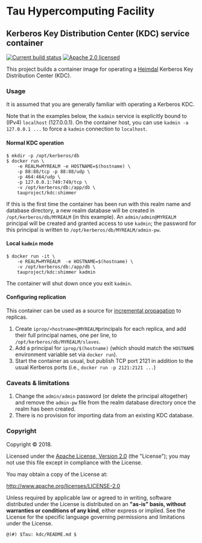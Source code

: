 # Tau Hypercomputing Facility
## Kerberos Key Distribution Center (KDC) service container

[![Current build status][travis]](https://travis-ci.org/tauproject/kdc)
[![Apache 2.0 licensed][license]](#copyright)

This project builds a container image for operating a [Heimdal](https://www.h5l.org) Kerberos Key Distribution Center (KDC).

### Usage

It is assumed that you are generally familiar with operating a Kerberos KDC.

Note that in the examples below, the `kadmin` service is explicitly bound to (IPv4) `localhost` (127.0.0.1). On the container host, you can use `kadmin -a 127.0.0.1 ...` to force a `kadmin` connection to `localhost`.

####  Normal KDC operation

```
$ mkdir -p /opt/kerberos/db
$ docker run \
    -e REALM=MYREALM -e HOSTNAME=$(hostname) \
    -p 88:88/tcp -p 88:88/udp \
    -p 464:464/udp \
    -p 127.0.0.1:749:749/tcp \
    -v /opt/kerberos/db:/app/db \
    tauproject/kdc:shimmer
```

If this is the first time the container has been run with this realm name and database directory, a new realm database will be created in `/opt/kerberos/db/MYREALM` (in this example). An `admin/admin@MYREALM` principal will be created and granted access to use  `kadmin`; the password for this principal is written to `/opt/kerberos/db/MYREALM/admin-pw`.

#### Local `kadmin` mode

```
$ docker run -it \
    -e REALM=MYREALM  -e HOSTNAME=$(hostname) \
    -v /opt/kerberos/db:/app/db \
    tauproject/kdc:shimmer kadmin
```

The container will shut down once you exit `kadmin`.

#### Configuring replication

This container can be used as a source for [incremental propagation](https://www.h5l.org/manual/HEAD/info/heimdal/Incremental-propagation.html) to replicas.

1. Create `iprop/<hostname>@MYREALM`principals for each replica, and add their full principal names, one per line, to `/opt/kerberos/db/MYREALM/slaves`.
2. Add a principal for `iprop/$(hostname)` (which should match the `HOSTNAME`  environment variable set via `docker run`).
3. Start the container as usual, but publish TCP port 2121 in addition to the usual Kerberos ports (i.e., `docker run -p 2121:2121 ...`)

### Caveats & limitations

1. Change the `admin/admin` password (or delete the principal altogether) and remove the `admin-pw` file from the realm database directory  once the realm has been created.
2. There is no provision for importing data from an existing KDC database.

### Copyright

Copyright © 2018.

Licensed under the [Apache License, Version 2.0](http://www.apache.org/licenses/LICENSE-2.0) (the "License"); you may not use
this file except in compliance with the License.

You may obtain a copy of the License at:

http://www.apache.org/licenses/LICENSE-2.0

Unless required by applicable law or agreed to in writing, software distributed
under the License is distributed on an **"as-is" basis, without warranties or
conditions of any kind**, either express or implied.  See the License for the
specific language governing permissions and limitations under the License.

```
@(#) $Tau: kdc/README.md $
```

[travis]: https://img.shields.io/travis/tauproject/kdc.svg
[license]: https://img.shields.io/badge/license-Apache%202.0-blue.svg

